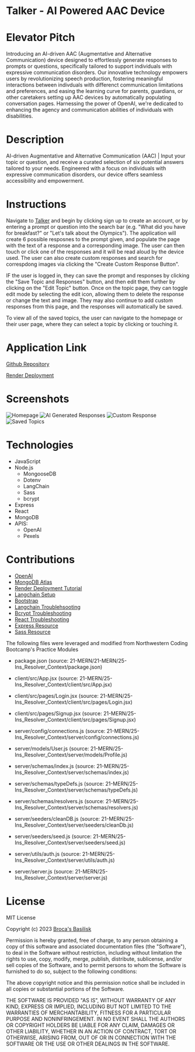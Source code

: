# Talker - AI Powered AAC Device

# Elevator Pitch

Introducing an AI-driven AAC (Augmentative and Alternative Communication) device designed to effortlessly generate responses to prompts or questions, specifically tailored to support individuals with expressive communication disorders. Our innovative technology empowers users by revolutionizing speech production, fostering meaningful interactions between indivduals with differenct communication limitations and preferences, and easing the learning curve for parents, guardians, or other caretakers setting up AAC devices by automatically populating conversation pages. Harnessing the power of OpenAI, we're dedicated to enhancing the agency and communication abilities of individuals with disabilities.

# Description

AI-driven Augmentative and Alternative Communication (AAC) | Input your topic or question, and receive a curated selection of six potential answers tailored to your needs. Engineered with a focus on individuals with expressive communication disorders, our device offers seamless accessibility and empowerment.

# Instructions

Navigate to [Talker](https://ai-aac-db2.onrender.com/) and begin by clicking sign up to create an account, or by entering a prompt or question into the search bar (e.g. "What did you have for breakfast?" or "Let's talk about the Olympics"). The application will create 6 possible resposnes to the prompt given, and populate the page with the text of a response and a corresponding image. The user can then touch or click one of the responses and it will be read aloud by the device used. The user can also create custom responses and search for correspdong images via clicking the "Create Custom Response Button".

IF the user is logged in, they can save the prompt and responses by clicking the "Save Topic and Responses" button, and then edit them further by clicking on the "Edit Topic" button. Once on the topic page, they can toggle edit mode by selecting the edit icon, allowing them to delete the response or change the text and image. They may also continue to add custom responses from this page, and the responses will automatically be saved.

To view all of the saved topics, the user can navigate to the homepage or their user page, where they can select a topic by clicking or touching it.

# Application Link

[Github Repository](https://github.com/project3-AAC/AAC-Conversation-Device)

[Render Deployment](https://ai-aac-db2.onrender.com/)

# Screenshots

![Homepage](https://github.com/project3-AAC/AAC-Conversation-Device/assets/122508345/a1b1ddcd-6701-4fe7-9e6c-d0e58822b56f)
![AI Generated Responses](https://github.com/project3-AAC/AAC-Conversation-Device/assets/122508345/85ec2117-4a9d-4a13-a7e7-608a111489e2)
![Custom Response](https://github.com/project3-AAC/AAC-Conversation-Device/assets/122508345/deb803a3-dba7-469b-8b39-7b8d03da3cae)
![Saved Topics](https://github.com/project3-AAC/AAC-Conversation-Device/assets/122508345/5c502e0a-1232-4ef4-b9ae-477e05319346)

# Technologies

- JavaScript
- Node.js
  - MongooseDB
  - Dotenv
  - LangChain
  - Sass
  - bcrypt
- Express
- React
- MongoDB
- APIS:
  - OpenAI
  - Pexels

# Contributions

- [OpenAI](https://openai.com/)
- [MongoDB Atlas](https://www.youtube.com/watch?v=lyOgmd8U99c&ab_channel=FullStackCoder)
- [Render Deployment Tutorial](https://www.google.com/search?q=how+to+deploy+from+github+to+render&sca_esv=595826640&sxsrf=AM9HkKlavTzUNV05FoKhBG3VP3IToqm9PQ%3A1704417685891&source=hp&ei=lVmXZbmENI-IptQPu4yN-AM&iflsig=AO6bgOgAAAAAZZdnpWCmvNF0ZrtOQqrbrCqMEig2a7Go&ved=0ahUKEwj5otvVisWDAxUPhIkEHTtGAz8Q4dUDCAw&uact=5&oq=how+to+deploy+from+github+to+render&gs_lp=Egdnd3Mtd2l6IiNob3cgdG8gZGVwbG95IGZyb20gZ2l0aHViIHRvIHJlbmRlcjIFECEYoAEyBRAhGKABMgUQIRigATIIECEYFhgeGB1Iuk9QAFjSTnAAeACQAQCYAWGgAbkRqgECMzW4AQPIAQD4AQHCAgoQIxiABBiKBRgnwgIQEC4YgAQYigUYQxjHARjRA8ICERAuGIAEGLEDGIMBGMcBGNEDwgILEAAYgAQYsQMYgwHCAg4QLhiABBixAxjHARjRA8ICChAAGIAEGIoFGEPCAgUQABiABMICBRAuGIAEwgILEAAYgAQYigUYsQPCAgsQABiABBiKBRiRAsICCBAAGIAEGLEDwgILEAAYgAQYigUYhgPCAgYQABgWGB7CAggQABgWGB4YCg&sclient=gws-wiz#fpstate=ive&vld=cid:75ddf26a,vid:mJASUXzjMQA,st:0)
- [Langchain Setup](https://www.youtube.com/watch?v=HSZ_uaif57o)
- [Bootstrap](https://www.w3schools.com/bootstrap/default.asp)
- [Langchain Troublehsooting](https://nanonets.com/blog/langchain/)
- [Bcrypt Troubleshooting](https://www.npmjs.com/package/bcrypt)
- [React Troubleshooting](https://www.w3schools.com/react/)
- [Express Resource](https://expressjs.com/)
- [Sass Resource](https://sass-lang.com/documentation/)

The following files were leveraged and modified from Northwestern Coding Bootcamp's Practice Modules

- package.json (source: 21-MERN/21-MERN/25-Ins_Resolver_Context/package.json)
- client/src/App.jsx (source: 21-MERN/25-Ins_Resolver_Context/client/src/App.jsx)
- client/src/pages/Login.jsx (source: 21-MERN/25-Ins_Resolver_Context/client/src/pages/Login.jsx)
- client/src/pages/Signup.jsx (source: 21-MERN/25-Ins_Resolver_Context/client/src/pages/Signup.jsx)

- server/config/connections.js (source: 21-MERN/25-Ins_Resolver_Context/server/config/connections.js)
- server/models/User.js (source: 21-MERN/25-Ins_Resolver_Context/server/models/Profile.js)
- server/schemas/index.js (source: 21-MERN/25-Ins_Resolver_Context/server/schemas/index.js)
- server/schemas/typeDefs.js (source: 21-MERN/25-Ins_Resolver_Context/server/schemas/typeDefs.js)
- server/schemas/resolvers.js (source: 21-MERN/25-Ins_Resolver_Context/server/schemas/resolvers.js)
- server/seeders/cleanDB.js (source: 21-MERN/25-Ins_Resolver_Context/server/seeders/cleanDb.js)
- server/seeders/seed.js (source: 21-MERN/25-Ins_Resolver_Context/server/seeders/seed.js)
- server/utils/auth.js (source: 21-MERN/25-Ins_Resolver_Context/server/utils/auth.js)
- server/server.js (source: 21-MERN/25-Ins_Resolver_Context/server/server.js)

# License

MIT License

Copyright (c) 2023 [Broca's Basilisk](https://github.com/project3-AAC)

Permission is hereby granted, free of charge, to any person obtaining a copy
of this software and associated documentation files (the "Software"), to deal
in the Software without restriction, including without limitation the rights
to use, copy, modify, merge, publish, distribute, sublicense, and/or sell
copies of the Software, and to permit persons to whom the Software is
furnished to do so, subject to the following conditions:

The above copyright notice and this permission notice shall be included in all
copies or substantial portions of the Software.

THE SOFTWARE IS PROVIDED "AS IS", WITHOUT WARRANTY OF ANY KIND, EXPRESS OR
IMPLIED, INCLUDING BUT NOT LIMITED TO THE WARRANTIES OF MERCHANTABILITY,
FITNESS FOR A PARTICULAR PURPOSE AND NONINFRINGEMENT. IN NO EVENT SHALL THE
AUTHORS OR COPYRIGHT HOLDERS BE LIABLE FOR ANY CLAIM, DAMAGES OR OTHER
LIABILITY, WHETHER IN AN ACTION OF CONTRACT, TORT OR OTHERWISE, ARISING FROM,
OUT OF OR IN CONNECTION WITH THE SOFTWARE OR THE USE OR OTHER DEALINGS IN THE
SOFTWARE.
